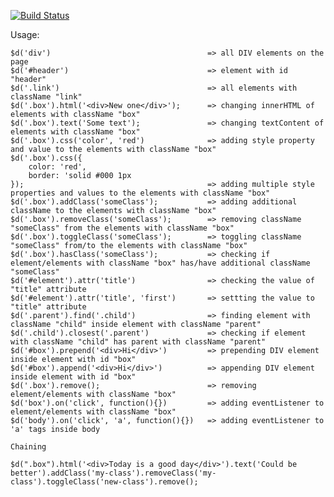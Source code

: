 [![Build Status](https://travis-ci.org/dmitriyakkerman/dom-library.svg?branch=master)](https://travis-ci.org/dmitriyakkerman/dom-library)

Usage:      
 
    $d('div')                                   => all DIV elements on the page
    $d('#header')                               => element with id "header"
    $d('.link')                                 => all elements with className "link"          
    $d('.box').html('<div>New one</div>');      => changing innerHTML of elements with className "box"  
    $d('.box').text('Some text');               => changing textContent of elements with className "box"     
    $d('.box').css('color', 'red')              => adding style property and value to the elements with className "box"
    $d('.box').css({
        color: 'red', 
        border: 'solid #000 1px
    });                                         => adding multiple style properties and values to the elements with className "box"
    $d('.box').addClass('someClass');           => adding additional className to the elements with className "box"        
    $d('.box').removeClass('someClass');        => removing className "someClass" from the elements with className "box"              
    $d('.box').toggleClass('someClass');        => toggling className "someClass" from/to the elements with className "box"
    $d('.box').hasClass('someClass');           => checking if element/elements with className "box" has/have additional className "someClass"
    $d('#element').attr('title')                => checking the value of "title" attribute
    $d('#element').attr('title', 'first')       => settting the value to "title" attribute  
    $d('.parent').find('.child')                => finding element with className "child" inside element with className "parent"
    $d('.child').closest('.parent')             => checking if element with className "child" has parent with className "parent"
    $d('#box').prepend('<div>Hi</div>')         => prepending DIV element inside element with id "box"
    $d('#box').append('<div>Hi</div>')          => appending DIV element inside element with id "box"  
    $d('.box').remove();                        => removing element/elements with className "box"
    $d('box').on('click', function(){})         => adding eventListener to element/elements with className "box"
    $d('body').on('click', 'a', function(){})   => adding eventListener to 'a' tags inside body  
        
    Chaining
        
    $d(".box").html('<div>Today is a good day</div>').text('Could be better').addClass('my-class').removeClass('my-class').toggleClass('new-class').remove();    
    
